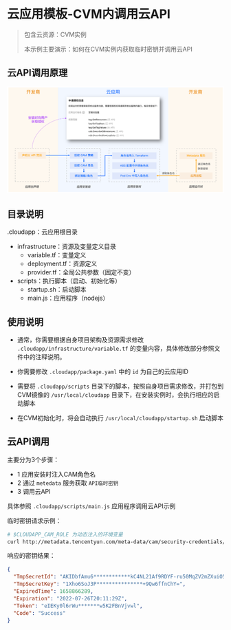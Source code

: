 # 云应用模板-CVM内调用云API

> 包含云资源：CVM实例 
> 
> 本示例主要演示：如何在CVM实例内获取临时密钥并调用云API


## 云API调用原理

![](./docs/CT_002_cvm-cloudapi.png)

## 目录说明

.cloudapp：云应用根目录
 - infrastructure：资源及变量定义目录
    - variable.tf：变量定义
    - deployment.tf：资源定义
    - provider.tf：全局公共参数（固定不变）
 - scripts：执行脚本（启动、初始化等）
    - startup.sh：启动脚本
    - main.js：应用程序（nodejs）

## 使用说明
- 通常，你需要根据自身项目架构及资源需求修改 ```.cloudapp/infrastructure/variable.tf``` 的变量内容，具体修改部分参照文件中的注释说明。

- 你需要修改 ```.cloudapp/package.yaml``` 中的 ```id``` 为自己的云应用ID

- 需要将 ```.cloudapp/scripts``` 目录下的脚本，按照自身项目需求修改，并打包到CVM镜像的 ```/usr/local/cloudapp``` 目录下，在安装实例时，会执行相应的启动脚本

- 在CVM初始化时，将会自动执行 ```/usr/local/cloudapp/startup.sh``` 启动脚本

## 云API调用
主要分为3个步骤：

- 1 应用安装时注入CAM角色名
- 2 通过 ```metedata``` 服务获取 ```API临时密钥```
- 3 调用云API

具体参照 ```.cloudapp/scripts/main.js``` 应用程序调用云API示例

临时密钥请求示例：
```sh
# $CLOUDAPP_CAM_ROLE 为动态注入的环境变量
curl http://metadata.tencentyun.com/meta-data/cam/security-credentials/$CLOUDAPP_CAM_ROLE
```
响应的密钥结果：
```json
{
  "TmpSecretId": "AKIDbfAmu6************kC4NL21Af9RDYF-ru50MqZV2mZXuiO5S4Ly5_IWM-rukFQK",
  "TmpSecretKey": "1Xho6SoJ3P***************+9Qw6ffnChY=",
  "ExpiredTime": 1658866289,
  "Expiration": "2022-07-26T20:11:29Z",
  "Token": "eIEKy0l6rWu*******w5K2FBnVjvwl",
  "Code": "Success"
}
```